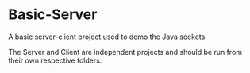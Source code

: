 # Basic-Server
A basic server-client project used to demo the Java sockets

The Server and Client are independent projects and should be run from their own respective folders.
